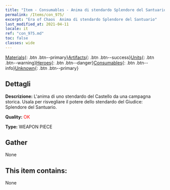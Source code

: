 ```yaml
---
title: "Item - Consumables - Anima di stendardo Splendore del Santuario"
permalink: /Items/con_975/
excerpt: "Era of Chaos  Anima di stendardo Splendore del Santuario"
last_modified_at: 2021-04-11
locale: it
ref: "con_975.md"
toc: false
classes: wide
---
```

 [Materials](/it/Items/){: .btn .btn--primary}[Artifacts](/it/Items/Artifacts/){: .btn .btn--success}[Units](/it/Items/Units/){: .btn .btn--warning}[Heroes](/it/Items/Heroes/){: .btn .btn--danger}[Consumables](/it/Items/Consumables/){: .btn .btn--info}[Unknown](/it/Items/Unknown/){: .btn .btn--primary}

## Dettagli
 **Descrizione:** L'anima di uno stendardo del Castello da una campagna storica. Usala per risvegliare il potere dello stendardo del Giudice: Splendore del Santuario.

 **Quality:** <span style="color: #FF0000">OK</span>

 **Type:** WEAPON PIECE

## Gather

  None

## This item contains:

  None

